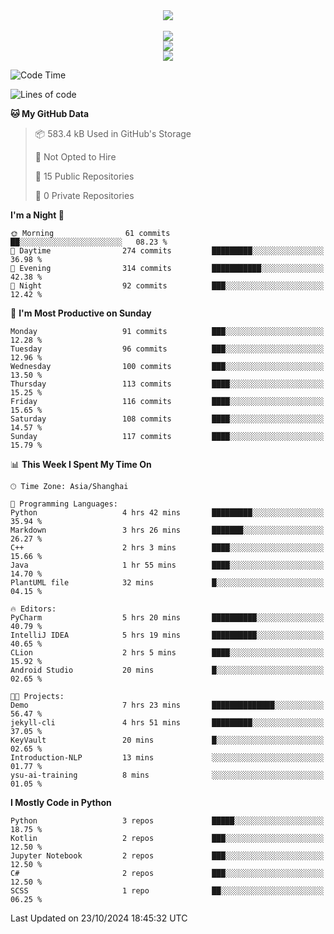 <div align="center">
  <img src="https://readme-typing-svg.demolab.com?font=Zhi+Mang+Xing&size=40&pause=1000&color=000000&center=true&vCenter=true&lines=Baymax%E5%B0%8F%E6%8C%AF;Hello%20World"/><br/>
  <br/>
  <img src="https://skillicons.dev/icons?i=java,kotlin,python,c,cpp,html,css,javascript" /><br/>
  <img src="https://skillicons.dev/icons?i=spring,vue,pytorch,maven,gradle,mysql,sqlite,linux" /><br/>
  <img src="https://skillicons.dev/icons?i=idea,pycharm,webstorm,androidstudio,vscode,git,vim,md" /><br/>
</div>

<!--START_SECTION:waka-->
![Code Time](http://img.shields.io/badge/Code%20Time-378%20hrs%2046%20mins-blue)

![Lines of code](https://img.shields.io/badge/From%20Hello%20World%20I%27ve%20Written-5.3%20million%20lines%20of%20code-blue)

**🐱 My GitHub Data** 

> 📦 583.4 kB Used in GitHub's Storage 
 > 
> 🚫 Not Opted to Hire
 > 
> 📜 15 Public Repositories 
 > 
> 🔑 0 Private Repositories 
 > 
**I'm a Night 🦉** 

```text
🌞 Morning                61 commits          ██░░░░░░░░░░░░░░░░░░░░░░░   08.23 % 
🌆 Daytime                274 commits         █████████░░░░░░░░░░░░░░░░   36.98 % 
🌃 Evening                314 commits         ███████████░░░░░░░░░░░░░░   42.38 % 
🌙 Night                  92 commits          ███░░░░░░░░░░░░░░░░░░░░░░   12.42 % 
```
📅 **I'm Most Productive on Sunday** 

```text
Monday                   91 commits          ███░░░░░░░░░░░░░░░░░░░░░░   12.28 % 
Tuesday                  96 commits          ███░░░░░░░░░░░░░░░░░░░░░░   12.96 % 
Wednesday                100 commits         ███░░░░░░░░░░░░░░░░░░░░░░   13.50 % 
Thursday                 113 commits         ████░░░░░░░░░░░░░░░░░░░░░   15.25 % 
Friday                   116 commits         ████░░░░░░░░░░░░░░░░░░░░░   15.65 % 
Saturday                 108 commits         ████░░░░░░░░░░░░░░░░░░░░░   14.57 % 
Sunday                   117 commits         ████░░░░░░░░░░░░░░░░░░░░░   15.79 % 
```


📊 **This Week I Spent My Time On** 

```text
🕑︎ Time Zone: Asia/Shanghai

💬 Programming Languages: 
Python                   4 hrs 42 mins       █████████░░░░░░░░░░░░░░░░   35.94 % 
Markdown                 3 hrs 26 mins       ███████░░░░░░░░░░░░░░░░░░   26.27 % 
C++                      2 hrs 3 mins        ████░░░░░░░░░░░░░░░░░░░░░   15.66 % 
Java                     1 hr 55 mins        ████░░░░░░░░░░░░░░░░░░░░░   14.70 % 
PlantUML file            32 mins             █░░░░░░░░░░░░░░░░░░░░░░░░   04.15 % 

🔥 Editors: 
PyCharm                  5 hrs 20 mins       ██████████░░░░░░░░░░░░░░░   40.79 % 
IntelliJ IDEA            5 hrs 19 mins       ██████████░░░░░░░░░░░░░░░   40.65 % 
CLion                    2 hrs 5 mins        ████░░░░░░░░░░░░░░░░░░░░░   15.92 % 
Android Studio           20 mins             █░░░░░░░░░░░░░░░░░░░░░░░░   02.65 % 

🐱‍💻 Projects: 
Demo                     7 hrs 23 mins       ██████████████░░░░░░░░░░░   56.47 % 
jekyll-cli               4 hrs 51 mins       █████████░░░░░░░░░░░░░░░░   37.05 % 
KeyVault                 20 mins             █░░░░░░░░░░░░░░░░░░░░░░░░   02.65 % 
Introduction-NLP         13 mins             ░░░░░░░░░░░░░░░░░░░░░░░░░   01.77 % 
ysu-ai-training          8 mins              ░░░░░░░░░░░░░░░░░░░░░░░░░   01.05 % 
```

**I Mostly Code in Python** 

```text
Python                   3 repos             █████░░░░░░░░░░░░░░░░░░░░   18.75 % 
Kotlin                   2 repos             ███░░░░░░░░░░░░░░░░░░░░░░   12.50 % 
Jupyter Notebook         2 repos             ███░░░░░░░░░░░░░░░░░░░░░░   12.50 % 
C#                       2 repos             ███░░░░░░░░░░░░░░░░░░░░░░   12.50 % 
SCSS                     1 repo              ██░░░░░░░░░░░░░░░░░░░░░░░   06.25 % 
```




 Last Updated on 23/10/2024 18:45:32 UTC
<!--END_SECTION:waka-->





